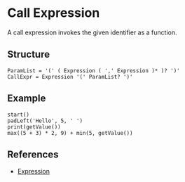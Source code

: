 # Call Expression

A call expression invokes the given identifier as a function.

## Structure
```grammar
ParamList = '(' ( Expression ( ',' Expression )* )? ')'
CallExpr = Expression '(' ParamList? ')'
```

## Example
```syntek
start()
padLeft('Hello', 5, ' ')
print(getValue())
max((5 + 3) * 2, 9) + min(5, getValue())
```

## References
- [Expression](/spec/grammar/syntactic/expressions/)
